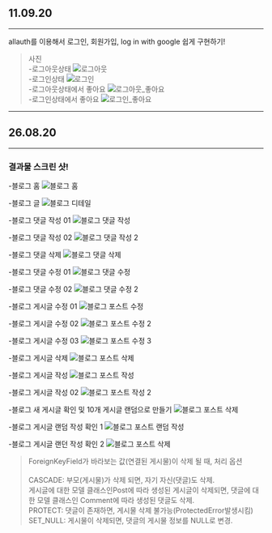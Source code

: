 ## 11.09.20
<hr>
allauth를 이용해서 로그인, 회원가입, log in with google 쉽게 구현하기!<br>

>사진
<br>-로그아웃상태
![로그아웃](img/logout.jpg)
<br>-로그인상태
![로그인](img/login.jpg)
<br>-로그아웃상태에서 좋아요
![로그아웃_좋아요](img/like_logout.jpg)
<br>-로그인상태에서 좋아요
![로그인_좋아요](img/like_login.jpg)



<hr>

## 26.08.20
<hr>

### 결과물 스크린 샷!
-블로그 홈
![블로그 홈](img/blog_home.png)

-블로그 글
![블로그 디테일](img/blog_post.png)

-블로그 댓글 작성 01
![블로그 댓글 작성](img/blog_comment_create.png)

-블로그 댓글 작성 02
![블로그 댓글 작성 2](img/blog_comment_create_2.png)

-블로그 댓글 삭제
![블로그 댓글 삭제](img/blog_comment_delete.png)

-블로그 댓글 수정 01
![블로그 댓글 수정](img/blog_comment_edit.png)

-블로그 댓글 수정 02
![블로그 댓글 수정 2](img/blog_comment_edit_2.png)

-블로그 게시글 수정 01
![블로그 포스트 수정](img/blog_post_edit.png)

-블로그 게시글 수정 02
![블로그 포스트 수정 2](img/blog_post_edit_2.png)

-블로그 게시글 수정 03
![블로그 포스트 수정 3](img/blog_post_edit_3.png)

-블로그 게시글 삭제
![블로그 포스트 삭제](img/blog_post_delete_2.png)

-블로그 게시글 작성
![블로그 포스트 작성](img/blog_new_post.png)

-블로그 게시글 작성 02
![블로그 포스트 작성 2](img/blog_new_post_2.png)

-블로그 새 게시글 확인 및 10개 게시글 랜덤으로 만들기
![블로그 포스트 삭제](img/blog_new_post_3.png)

-블로그 게시글 랜덤 작성 확인 1
![블로그 포스트 랜덤 작성](img/blog_make_random_10.png)

-블로그 게시글 랜던 작성 확인 2
![블로그 포스트 삭제](img/blog_make_random_10_2.png)



>ForeignKeyField가 바라보는 값(연결된 게시물)이 삭제 될 때, 처리 옵션<br><br>
CASCADE: 부모(게시물)가 삭제 되면, 자기 자신(댓글)도 삭제.<br>
게시글에 대한 모델 클래스인Post에 따라 생성된 게시글이 삭제되면,
댓글에 대한 모델 클래스인 Comment에 따라 생성된 댓글도 삭제.<br>
PROTECT: 댓글이 존재하면, 게시물 삭제 불가능(ProtectedError발생시킴)<br>
SET_NULL: 게시물이 삭제되면, 댓글의 게시물 정보를 NULL로 변경.
